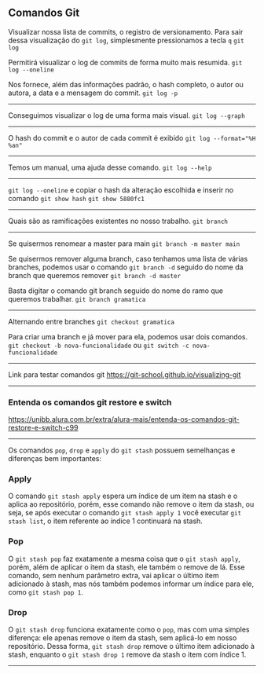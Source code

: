 ## Comandos Git

Visualizar nossa lista de commits, o registro de versionamento.
Para sair dessa visualização do `git log`, simplesmente pressionamos a tecla `q`
`git log`


Permitirá visualizar o log de commits de forma muito mais resumida.
`git log --oneline`

Nos fornece, além das informações padrão, o hash completo, o autor ou autora, a data e a mensagem do commit.
`git log -p`

---

Conseguimos visualizar o log de uma forma mais visual.
`git log --graph`

---

O hash do commit e o autor de cada commit é exibido
`git log --format="%H %an"`

---

Temos um manual, uma ajuda desse comando.
`git log --help`

---

`git log --oneline` e copiar o hash da alteração escolhida e inserir no comando `git show hash`
`git show 5880fc1`

---

Quais são as ramificações existentes no nosso trabalho.
`git branch`

---

Se quisermos renomear a master para main
`git branch -m master main`

Se quisermos remover alguma branch, caso tenhamos uma lista de várias branches,
podemos usar o comando `git branch -d` seguido do nome da branch que queremos remover
`git branch -d master`

Basta digitar o comando git branch seguido do nome do ramo que queremos trabalhar.
`git branch gramatica`

---

Alternando entre branches
`git checkout gramatica`

Para criar uma branch e já mover para ela, podemos usar dois comandos.
`git checkout -b nova-funcionalidade`
ou
`git switch -c nova-funcionalidade`

---

Link para testar comandos git
https://git-school.github.io/visualizing-git

---

### Entenda os comandos git restore e switch
https://unibb.alura.com.br/extra/alura-mais/entenda-os-comandos-git-restore-e-switch-c99

---

Os comandos `pop`, `drop` e `apply` do `git stash` possuem semelhanças e diferenças bem importantes:

### Apply
O comando `git stash apply` espera um índice de um item na stash e o aplica ao repositório,
porém, esse comando não remove o item da stash, ou seja, se após executar o comando `git stash apply 1` você executar `git stash list`, o item referente ao índice 1 continuará na stash.

### Pop
O `git stash pop` faz exatamente a mesma coisa que o `git stash apply`, porém, além de aplicar o item da stash,
ele também o remove de lá. Esse comando, sem nenhum parâmetro extra, vai aplicar o último item adicionado à stash, mas nós também podemos informar um índice para ele, como `git stash pop 1`.

### Drop
O `git stash drop` funciona exatamente como o `pop`, mas com uma simples diferença:
ele apenas remove o item da stash, sem aplicá-lo em nosso repositório. Dessa forma, `git stash drop` remove o último item adicionado à stash,
enquanto o `git stash drop 1` remove da stash o item com índice 1.

---
